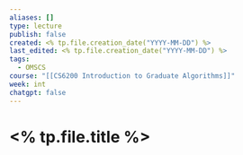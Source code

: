 ```yaml
---
aliases: []
type: lecture
publish: false
created: <% tp.file.creation_date("YYYY-MM-DD") %>
last_edited: <% tp.file.creation_date("YYYY-MM-DD") %>
tags:
  - OMSCS
course: "[[CS6200 Introduction to Graduate Algorithms]]"
week: int
chatgpt: false
---
```

# <% tp.file.title %>
